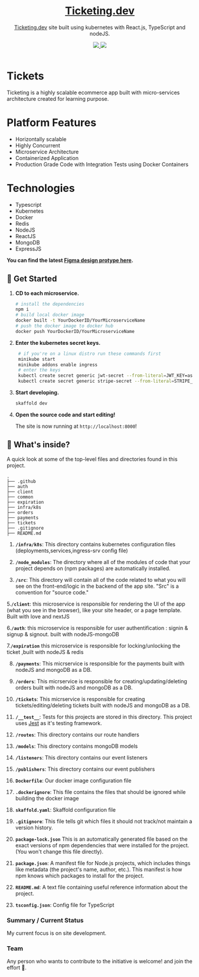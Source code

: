 <h1 align="center"><a href="#">Ticketing.dev</a></h1>

<p align="center">
  <a href="#">Ticketing.dev</a> site built using kubernetes with React.js, TypeScript and nodeJS.
</p>

<p align="center">
  <a title="MIT License" href="LICENSE">
    <img src="https://img.shields.io/github/license/gridsome/gridsome.svg?style=flat-square&label=License&colorB=6cc24a">
  </a>
  <a title="Follow on Twitter" href="https://twitter.com/AbderrahmenLah1">
    <img src="https://img.shields.io/twitter/follow/Nodejs.svg?style=social&label=Follow%20@Nodejs">
  </a>
  <br>
  <br>
</p>


# Tickets
Ticketing is a highly scalable ecommerce app built with micro-services architecture created for learning purpose. 

# Platform Features

 - Horizontally scalable
 - Highly Concurrent
 - Microservice Architecture
 - Containerized Application
 - Production Grade Code with Integration Tests using Docker Containers
 
 # Technologies
 
 - Typescript
 - Kubernetes
 - Docker
 - Redis
 - NodeJS
 - ReactJS
 - MongoDB
 - ExpressJS

**You can find the latest [Figma design protype here](https://www.figma.com/file/lOxAGGg5KXb6nwie7zXkz6/NJ---Design-System?node-id=22%3A6086).**

## 🚀 Get Started

1. **CD to each microservice.**

   ```bash
   # install the dependencies
   npm i
   # build local docker image 
   docker built -t YourDockerID/YourMicroserviceName
   # push the docker image to docker hub
   docker push YourDockerID/YourMicroserviceName
   ```
2. **Enter the kubernetes secret keys.**
   ```bash
    # if you're on a linux distro run these commands first
    minikube start
    minikube addons enable ingress
    # enter the keys
    kubectl create secret generic jwt-secret --from-literal=JWT_KEY=asdf
    kubectl create secret generic stripe-secret --from-literal=STRIPE_KEY=your private stripe api key

   ```

1. **Start developing.**

   ```bash
   skaffold dev
   ```

1. **Open the source code and start editing!**

   The site is now running at `http://localhost:8000`!

## 🧐 What's inside?

A quick look at some of the top-level files and directories found in this project.

```console
.
├── .github
├── auth
├── client
├── common
├── expiration
├── infra/k8s
├── orders
├── payments
├── tickets
├── .gitignore
├── README.md
```

1. **`/infra/k8s`**: This directory contains kubernetes configuration files (deployments,services,ingress-srv config file)

2. **`/node_modules`**: The directory where all of the modules of code that your project depends on (npm packages) are automatically installed.

3. **`/src`**: This directory will contain all of the code related to what you will see on the front-end/logic in the backend of the app site. "Src" is a convention for "source code."

5.**`/client`**: this microservice is responsible for rendering the UI of the app (what you see in the browser), like your site header, or a page template. Built with love and nextJS

6.**`/auth`**: this microservice is responsible for user authentification : signin & signup & signout. built with nodeJS-mongoDB

7.**`/expiration`** this microservice is responsible for locking/unlocking the ticket ,built with nodeJS & redis 

8. **`/payments`**: This micrservice is responsible for the payments built with nodeJS and mongoDB as a DB.

9. **`/orders`**: This micrservice is responsible for creating/updating/deleting orders built with nodeJS and mongoDB as a DB.

10. **`/tickets`**: This micrservice is responsible for creating tickets/editing/deleting tickets built with nodeJS and mongoDB as a DB.

11. **`/__test__`**: Tests for this projects are stored in this directory. This project uses [Jest]("https://jestjs.io/) as it's testing framework.

12. **`/routes`**: This directory contains our route handlers

13. **`/models`**: This directory contains mongoDB models

14. **`/listeners`**: This directory contains our event listeners 

15. **`/publishers`**: This directory contains our event publishers 

16. **`Dockerfile`**: Our docker image configuration file 

17. **`.dockerignore`**: This file contains the files that should be ignored while building the docker image

18. **`skaffold.yaml`**: Skaffold configuration file 

19. **`.gitignore`**: This file tells git which files it should not track/not maintain a version history.

20. **`package-lock.json`** This is an automatically generated file based on the exact versions of  npm dependencies that were installed for the project. (You won't change this file directly).

21. **`package.json`**: A manifest file for Node.js projects, which includes things like metadata (the project's name, author, etc.). This manifest is how npm knows which packages to install for the project.

22. **`README.md`**: A text file containing useful reference information about the project.

23. **`tsconfig.json`**: Config file for TypeScript


### Summary / Current Status

My current focus is on site development.

### Team

Any person who wants to contribute to the initiative is welcome! and join the effort 🙌.

